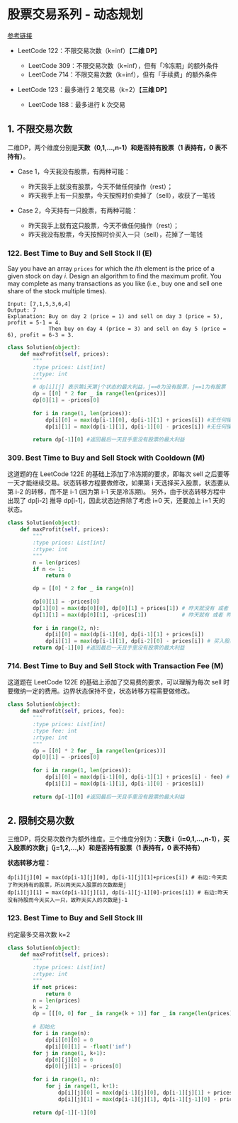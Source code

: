# 股票交易系列 - 动态规划

[参考链接](https://leetcode-cn.com/problems/best-time-to-buy-and-sell-stock-iv/solution/gu-piao-jiao-yi-xi-lie-cong-tan-xin-dao-dong-tai-g/)

* LeetCode 122：不限交易次数（k=inf）【**二维 DP**】
  * LeetCode 309：不限交易次数（k=inf），但有「冷冻期」的额外条件
  * LeetCode 714：不限交易次数（k=inf），但有「手续费」的额外条件

* LeetCode 123：最多进行 2 笔交易（k=2）【**三维 DP**】
  * LeetCode 188：最多进行 k 次交易

## 1. 不限交易次数

二维DP，两个维度分别是**天数（0,1,...,n-1）**和**是否持有股票（1 表持有，0 表不持有）**。

* Case 1，今天我没有股票，有两种可能：
  * 昨天我手上就没有股票，今天不做任何操作（rest）；
  * 昨天我手上有一只股票，今天按照时价卖掉了（sell），收获了一笔钱

* Case 2，今天持有一只股票，有两种可能：
  * 昨天我手上就有这只股票，今天不做任何操作（rest）；
  * 昨天我没有股票，今天按照时价买入一只（sell），花掉了一笔钱

### 122. Best Time to Buy and Sell Stock II (E)

Say you have an array `prices` for which the *i*th element is the price of a given stock on day *i*. Design an algorithm to find the maximum profit. You may complete as many transactions as you like (i.e., buy one and sell one share of the stock multiple times).

```
Input: [7,1,5,3,6,4]
Output: 7
Explanation: Buy on day 2 (price = 1) and sell on day 3 (price = 5), profit = 5-1 = 4.
             Then buy on day 4 (price = 3) and sell on day 5 (price = 6), profit = 6-3 = 3.
```

```python
class Solution(object):
    def maxProfit(self, prices):
        """
        :type prices: List[int]
        :rtype: int
        """
        # dp[i][j] 表示第i天第j个状态的最大利益，j==0为没有股票，j==1为有股票
        dp = [[0] * 2 for _ in range(len(prices))]
        dp[0][1] = -prices[0]
        
        for i in range(1, len(prices)):
            dp[i][0] = max(dp[i-1][0], dp[i-1][1] + prices[i]) #无任何操作，或卖出
            dp[i][1] = max(dp[i-1][1], dp[i-1][0] - prices[i]) #无任何操作，或买入
        
        return dp[-1][0] #返回最后一天且手里没有股票的最大利益
```

### 309. Best Time to Buy and Sell Stock with Cooldown (M)

这道题的在 LeetCode 122E 的基础上添加了冷冻期的要求，即每次 sell 之后要等一天才能继续交易。状态转移方程要做修改，如果第 i 天选择买入股票，状态要从第 i-2 的转移，而不是 i-1 (因为第 i-1 天是冷冻期)。 另外，由于状态转移方程中出现了 dp[i-2] 推导 dp[i-1]，因此状态边界除了考虑 i=0 天，还要加上 i=1 天的状态。

```python
class Solution(object):
    def maxProfit(self, prices):
        """
        :type prices: List[int]
        :rtype: int
        """
        n = len(prices)
        if n <= 1: 
            return 0

        dp = [[0] * 2 for _ in range(n)]
        
        dp[0][1] = -prices[0]
        dp[1][0] = max(dp[0][0], dp[0][1] + prices[1]) # 昨天就没有 或者 昨天买入今天卖出
        dp[1][1] = max(dp[0][1], -prices[1])           # 昨天就有 或者 昨天没有而今天买入 
        
        for i in range(2, n):
            dp[i][0] = max(dp[i-1][0], dp[i-1][1] + prices[i])
            dp[i][1] = max(dp[i-1][1], dp[i-2][0] - prices[i]) # 买入股票时注意冷冻期
        return dp[-1][0] #返回最后一天且手里没有股票的最大利益
```

### 714. Best Time to Buy and Sell Stock with Transaction Fee (M)

这道题在 LeetCode 122E 的基础上添加了交易费的要求，可以理解为每次 sell 时要缴纳一定的费用。边界状态保持不变，状态转移方程需要做修改。

```python
class Solution(object):
    def maxProfit(self, prices, fee):
        """
        :type prices: List[int]
        :type fee: int
        :rtype: int
        """
        dp = [[0] * 2 for _ in range(len(prices))]
        dp[0][1] = -prices[0] 
        
        for i in range(1, len(prices)):
            dp[i][0] = max(dp[i-1][0], dp[i-1][1] + prices[i] - fee) # 卖出股票时注意要缴手续费
            dp[i][1] = max(dp[i-1][1], dp[i-1][0] - prices[i])
        
        return dp[-1][0] #返回最后一天且手里没有股票的最大利益
```



## 2. 限制交易次数

三维DP，将交易次数作为额外维度。三个维度分别为：**天数 i（i=0,1,...,n-1）**，**买入股票的次数 j（j=1,2,...,k）**和**是否持有股票（1 表持有，0 表不持有）**

**状态转移方程：**

```
dp[i][j][0] = max(dp[i-1][j][0], dp[i-1][j][1]+prices[i]) # 右边:今天卖了昨天持有的股票，所以两天买入股票的次数都是j
dp[i][j][1] = max(dp[i-1][j][1], dp[i-1][j-1][0]-prices[i]) # 右边:昨天没有持股而今天买入一只，故昨天买入的次数是j-1
```

### 123. Best Time to Buy and Sell Stock III

约定最多交易次数 k=2

```python
class Solution(object):
    def maxProfit(self, prices):
        """
        :type prices: List[int]
        :rtype: int
        """
        if not prices:
            return 0
        n = len(prices)
        k = 2
        dp = [[[0, 0] for _ in range(k + 1)] for _ in range(len(prices))] # dp[i][j][k]
        
        # 初始化
        for i in range(n):
            dp[i][0][0] = 0
            dp[i][0][1] = -float('inf')
        for j in range(1, k+1):
            dp[0][j][0] = 0
            dp[0][j][1] = -prices[0]
        
        for i in range(1, n):
            for j in range(1, k+1):
                dp[i][j][0] = max(dp[i-1][j][0], dp[i-1][j][1] + prices[i]) #无操作，或卖出
                dp[i][j][1] = max(dp[i-1][j][1], dp[i-1][j-1][0] - prices[i]) # 无操作，或买入，在j-1次买入的基础上
                
        return dp[-1][-1][0]
```

